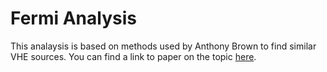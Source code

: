 # Fermi Analysis
This analaysis is based on methods used by Anthony Brown to find similar VHE sources. You can find a link to paper on the topic <a href="Talarico , VHE Sources from Fermi-LAT">here</a>.
